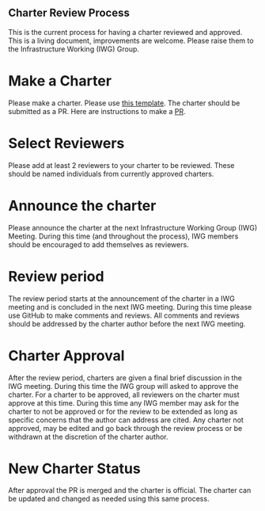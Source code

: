 ## Charter Review Process  
This is the current process for having a charter reviewed and approved. This is a living document, improvements are welcome. Please raise them to the Infrastructure Working (IWG) Group.   

# Make a Charter  
Please make a charter. Please use [this template](https://github.com/BICCN/BICCN-Infrastructure-Draft/blob/master/charter-template.md). The charter should be submitted as a PR. Here are instructions to make a [PR](https://github.com/BICCN/BICCN-Infrastructure-Draft/blob/master/creating-a-charter-for-review.md).

# Select Reviewers  
Please add at least 2 reviewers to your charter to be reviewed. These should be named individuals from currently approved charters.  

# Announce the charter  
Please announce the charter at the next Infrastructure Working Group (IWG) Meeting. During this time (and throughout the process), IWG members should be encouraged to add themselves as reviewers.  

# Review period  
The review period starts at the announcement of the charter in a IWG meeting and is concluded in the next IWG meeting. During this time please use GitHub to make comments and reviews. All comments and reviews should be addressed by the charter author before the next IWG meeting.  

# Charter Approval
After the review period, charters are given a final brief discussion in the IWG meeting. During this time the IWG group will asked to approve the charter. For a charter to be approved, all reviewers on the charter must approve at this time. During this time any IWG member may ask for the charter to not be approved or for the review to be extended as long as specific concerns that the author can address are cited. Any charter not approved, may be edited and go back through the review process or be withdrawn at the discretion of the charter author.      

# New Charter Status
After approval the PR is merged and the charter is official. The charter can be updated and changed as needed using this same process.  
